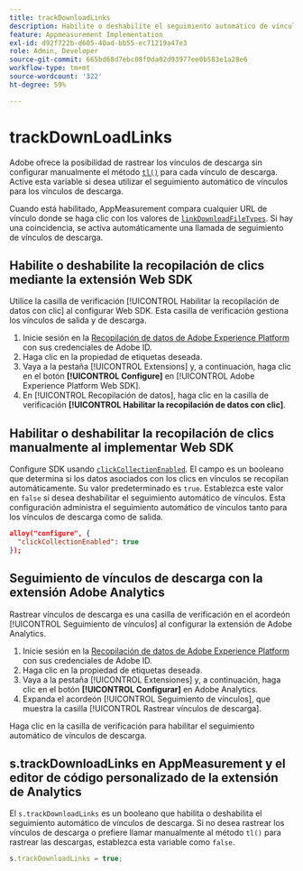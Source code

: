 ```yaml
---
title: trackDownloadLinks
description: Habilite o deshabilite el seguimiento automático de vínculos para los vínculos de descarga.
feature: Appmeasurement Implementation
exl-id: d92f722b-d605-40ad-bb55-ec71219a47e3
role: Admin, Developer
source-git-commit: 665bd68d7ebc08f0da02d93977ee0b583e1a28e6
workflow-type: tm+mt
source-wordcount: '322'
ht-degree: 59%

---
```


# trackDownLoadLinks

Adobe ofrece la posibilidad de rastrear los vínculos de descarga sin configurar manualmente el método [`tl()`](../functions/tl-method.md) para cada vínculo de descarga. Active esta variable si desea utilizar el seguimiento automático de vínculos para los vínculos de descarga.

Cuando está habilitado, AppMeasurement compara cualquier URL de vínculo donde se haga clic con los valores de [`linkDownloadFileTypes`](linkdownloadfiletypes.md). Si hay una coincidencia, se activa automáticamente una llamada de seguimiento de vínculos de descarga.

## Habilite o deshabilite la recopilación de clics mediante la extensión Web SDK

Utilice la casilla de verificación [!UICONTROL Habilitar la recopilación de datos con clic] al configurar Web SDK. Esta casilla de verificación gestiona los vínculos de salida y de descarga.

1. Inicie sesión en la [Recopilación de datos de Adobe Experience Platform](https://experience.adobe.com/data-collection) con sus credenciales de Adobe ID.
1. Haga clic en la propiedad de etiquetas deseada.
1. Vaya a la pestaña [!UICONTROL Extensions] y, a continuación, haga clic en el botón **[!UICONTROL Configure]** en [!UICONTROL Adobe Experience Platform Web SDK].
1. En [!UICONTROL Recopilación de datos], haga clic en la casilla de verificación **[!UICONTROL Habilitar la recopilación de datos con clic]**.

## Habilitar o deshabilitar la recopilación de clics manualmente al implementar Web SDK

Configure SDK usando [`clickCollectionEnabled`](https://experienceleague.adobe.com/docs/experience-platform/edge/fundamentals/configuring-the-sdk.html#clickCollectionEnabled). El campo es un booleano que determina si los datos asociados con los clics en vínculos se recopilan automáticamente. Su valor predeterminado es `true`. Establezca este valor en `false` si desea deshabilitar el seguimiento automático de vínculos. Esta configuración administra el seguimiento automático de vínculos tanto para los vínculos de descarga como de salida.

```json
alloy("configure", {
  "clickCollectionEnabled": true
});
```

## Seguimiento de vínculos de descarga con la extensión Adobe Analytics

Rastrear vínculos de descarga es una casilla de verificación en el acordeón [!UICONTROL Seguimiento de vínculos] al configurar la extensión de Adobe Analytics.

1. Inicie sesión en la [Recopilación de datos de Adobe Experience Platform](https://experience.adobe.com/data-collection) con sus credenciales de Adobe ID.
2. Haga clic en la propiedad de etiquetas deseada.
3. Vaya a la pestaña [!UICONTROL Extensiones] y, a continuación, haga clic en el botón **[!UICONTROL Configurar]** en Adobe Analytics.
4. Expanda el acordeón [!UICONTROL Seguimiento de vínculos], que muestra la casilla [!UICONTROL Rastrear vínculos de descarga].

Haga clic en la casilla de verificación para habilitar el seguimiento automático de vínculos de descarga.

## s.trackDownloadLinks en AppMeasurement y el editor de código personalizado de la extensión de Analytics

El `s.trackDownloadLinks` es un booleano que habilita o deshabilita el seguimiento automático de vínculos de descarga. Si no desea rastrear los vínculos de descarga o prefiere llamar manualmente al método `tl()` para rastrear las descargas, establezca esta variable como `false`.

```js
s.trackDownloadLinks = true;
```
